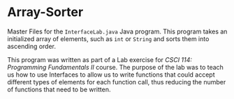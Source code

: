 # Array-Sorter

Master Files for the `InterfaceLab.java` Java program. This program takes an initialized array of elements, such as `int` or `String` and sorts them into ascending order.

This program was written as part of a Lab exercise for _CSCI 114: Programming Fundamentals II_ course. The purpose of the lab was to teach us how to use Interfaces to allow us to write functions that could accept different types of elements for each function call, thus reducing the number of functions that need to be written.
